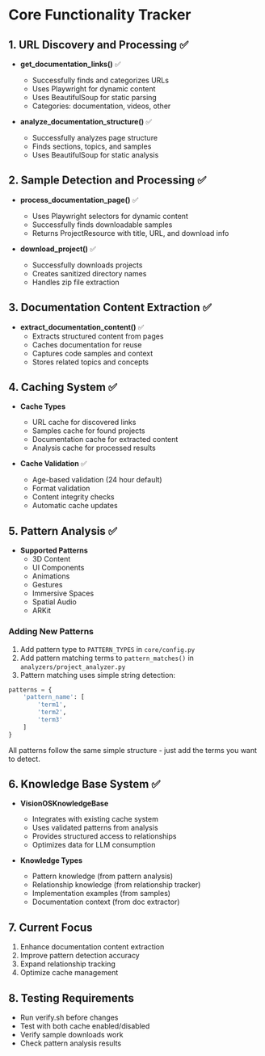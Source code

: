 # Core Functionality Tracker

## 1. URL Discovery and Processing ✅
- **get_documentation_links()** ✅
  - Successfully finds and categorizes URLs
  - Uses Playwright for dynamic content
  - Uses BeautifulSoup for static parsing
  - Categories: documentation, videos, other

- **analyze_documentation_structure()** ✅
  - Successfully analyzes page structure
  - Finds sections, topics, and samples
  - Uses BeautifulSoup for static analysis

## 2. Sample Detection and Processing ✅
- **process_documentation_page()** ✅
  - Uses Playwright selectors for dynamic content
  - Successfully finds downloadable samples
  - Returns ProjectResource with title, URL, and download info

- **download_project()** ✅
  - Successfully downloads projects
  - Creates sanitized directory names
  - Handles zip file extraction

## 3. Documentation Content Extraction ✅
- **extract_documentation_content()** ✅
  - Extracts structured content from pages
  - Caches documentation for reuse
  - Captures code samples and context
  - Stores related topics and concepts

## 4. Caching System ✅
- **Cache Types**
  - URL cache for discovered links
  - Samples cache for found projects
  - Documentation cache for extracted content
  - Analysis cache for processed results

- **Cache Validation** ✅
  - Age-based validation (24 hour default)
  - Format validation
  - Content integrity checks
  - Automatic cache updates

## 5. Pattern Analysis ✅
- **Supported Patterns**
  - 3D Content
  - UI Components
  - Animations
  - Gestures
  - Immersive Spaces
  - Spatial Audio
  - ARKit

### Adding New Patterns
1. Add pattern type to `PATTERN_TYPES` in `core/config.py`
2. Add pattern matching terms to `pattern_matches()` in `analyzers/project_analyzer.py`
3. Pattern matching uses simple string detection:
```python
patterns = {
    'pattern_name': [
        'term1',
        'term2',
        'term3'
    ]
}
```

All patterns follow the same simple structure - just add the terms you want to detect.

## 6. Knowledge Base System ✅
- **VisionOSKnowledgeBase**
  - Integrates with existing cache system
  - Uses validated patterns from analysis
  - Provides structured access to relationships
  - Optimizes data for LLM consumption

- **Knowledge Types**
  - Pattern knowledge (from pattern analysis)
  - Relationship knowledge (from relationship tracker)
  - Implementation examples (from samples)
  - Documentation context (from doc extractor)

## 7. Current Focus
1. Enhance documentation content extraction
2. Improve pattern detection accuracy
3. Expand relationship tracking
4. Optimize cache management

## 8. Testing Requirements
- Run verify.sh before changes
- Test with both cache enabled/disabled
- Verify sample downloads work
- Check pattern analysis results